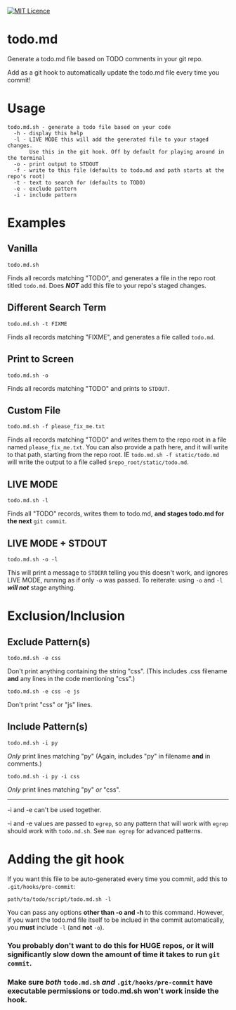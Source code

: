 [![MIT Licence](https://badges.frapsoft.com/os/mit/mit.png?v=103)](https://opensource.org/licenses/mit-license.php)

# todo.md

Generate a todo.md file based on TODO comments in your git repo.

Add as a git hook to automatically update the todo.md file every time you
commit!

Usage
=====

    todo.md.sh - generate a todo file based on your code
      -h - display this help
      -l - LIVE MODE this will add the generated file to your staged changes.
           Use this in the git hook. Off by default for playing around in the terminal
      -o - print output to STDOUT
      -f - write to this file (defaults to todo.md and path starts at the repo's root)
      -t - text to search for (defaults to TODO)
      -e - exclude pattern
      -i - include pattern

Examples
========

## Vanilla
	todo.md.sh
Finds all records matching "TODO", and generates a file in the repo root titled
``todo.md``. Does ***NOT*** add this file to your repo's staged changes.

## Different Search Term
	todo.md.sh -t FIXME
Finds all records matching "FIXME", and generates a file called ``todo.md``.

## Print to Screen
	todo.md.sh -o
Finds all records matching "TODO" and prints to ``STDOUT``.

## Custom File
	todo.md.sh -f please_fix_me.txt
Finds all records matching "TODO" and writes them to the repo root in a file
named ``please_fix_me.txt``. You can also provide a path here, and it will write
to that path, starting from the repo root. IE ``todo.md.sh -f static/todo.md``
will write the output to a file called ``$repo_root/static/todo.md``.

## LIVE MODE
	todo.md.sh -l
Finds all "TODO" records, writes them to todo.md, **and stages todo.md for the
next** ``git commit``.

## LIVE MODE + STDOUT
	todo.md.sh -o -l
This will print a message to ``STDERR`` telling you this doesn't work, and
ignores LIVE MODE, running as if only ``-o`` was passed. To reiterate: using
``-o`` and ``-l`` ***will not*** stage anything.

Exclusion/Inclusion
===================
## Exclude Pattern(s)
    todo.md.sh -e css
Don't print anything containing the string "css". (This includes .css filename
**and** any lines in the code mentioning "css".)

    todo.md.sh -e css -e js
Don't print "css" or "js" lines.

## Include Pattern(s)
    todo.md.sh -i py
*Only* print lines matching "py" (Again, includes "py" in filename **and** in
comments.)

    todo.md.sh -i py -i css
*Only* print lines matching "py" *or* "css".

---

-i and -e can't be used together.

-i and -e values are passed to ``egrep``, so any pattern that will work with
``egrep`` should work with ``todo.md.sh``. See ``man egrep`` for advanced
patterns.

Adding the git hook
===================

If you want this file to be auto-generated every time you commit, add this to
``.git/hooks/pre-commit``:

	path/to/todo/script/todo.md.sh -l

You can pass any options **other than -o and -h** to this command. However, if
you want the todo.md file itself to be inclued in the commit automatically, you
**must** include ``-l`` (and **not** ``-o``).

### You probably don't want to do this for HUGE repos, or it will significantly slow down the amount of time it takes to run ``git commit``.

### Make sure ***both*** ``todo.md.sh`` ***and*** ``.git/hooks/pre-commit`` have executable permissions or todo.md.sh won't work inside the hook.
